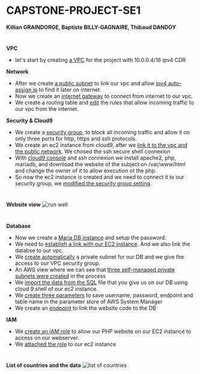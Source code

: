# CAPSTONE-PROJECT-SE1 
**Killian GRAINDORGE, Baptiste BILLY-GAGNAIRE, Thibaud DANDOY**
#

**VPC**

* let's start by creating [a VPC](https://github.com/killiangr/CloudProjet/blob/main/AWS_Site/Capture%20d'%C3%A9cran%202023-07-14%20145351.png) for the project with 10.0.0.4/16 ipv4 CDR

**Network**
* After we create [a public subnet](https://github.com/killiangr/CloudProjet/blob/main/AWS_Site/Capture%20d'%C3%A9cran%202023-07-14%20145502.png) to link our vpc and allow [ipv4 auto-assign ip](https://github.com/killiangr/CloudProjet/blob/main/AWS_Site/Capture%20d'%C3%A9cran%202023-07-14%20145543.png) to find it later on internet.
* Now we create an [internet gateway](https://github.com/killiangr/CloudProjet/blob/main/AWS_Site/Capture%20d'%C3%A9cran%202023-07-14%20145618.png) to connect from internet to our vpc.
* We create a routing table and [edit](https://github.com/killiangr/CloudProjet/blob/main/AWS_Site/Capture%20d'%C3%A9cran%202023-07-14%20145802.png) the rules that allow incoming traffic to our vpc from the internet.
    
**Security & Cloud9**
* We create a [security group](https://github.com/killiangr/CloudProjet/blob/main/AWS_Site/Capture%20d'%C3%A9cran%202023-07-14%20150029.png), to block all incoming traffic and allow it on only three ports for http, https and ssh protocols.
* We create an ec2 instance from cloud9, after we [link it to the vpc and the public network](https://github.com/killiangr/CloudProjet/blob/main/AWS_Site/Capture%20d'%C3%A9cran%202023-07-14%20150145.png). We chosed the ssh secure shell connexion
* With [cloud9 console](https://github.com/killiangr/CloudProjet/blob/main/AWS_Site/Capture%20d'%C3%A9cran%202023-07-14%20151031.png) and ssh connexion we install apache2, php, mariadb, and download the website of the subject on /var/www/html and change the owner of it to allow execution ot the php.
* So now the ec2 instance is created and we need to connect it to our security group, we [modified the security group setting](https://github.com/killiangr/CloudProjet/blob/main/AWS_Site/Capture%20d'%C3%A9cran%202023-07-14%20151910.png).
#
**Website view**
![run well](https://github.com/killiangr/CloudProjet/blob/main/AWS_Site/Capture%20d'%C3%A9cran%202023-07-14%20152137.png)

#
**Database**
* Now we create a [Maria DB instance](https://github.com/killiangr/CloudProjet/blob/main/AWS_Site/Capture%20d'%C3%A9cran%202023-07-14%20152315.png) and setup the password.
* We need to [establish a link with our EC2 instance](https://github.com/killiangr/CloudProjet/blob/main/AWS_Site/Capture%20d'%C3%A9cran%202023-07-14%20152342.png). And we also link the databse to our vpc.
* We [create automatically](https://github.com/killiangr/CloudProjet/blob/main/AWS_Site/Capture%20d'%C3%A9cran%202023-07-14%20152434.png) a private subnet for our DB and we give the access to our VPC security group.
* An AWS view where we can see that [three self-managed private subnets were created](https://github.com/killiangr/CloudProjet/blob/main/AWS_Site/Capture%20d'%C3%A9cran%202023-07-14%20153226.png) in the process
* We [import the data from the SQL](https://github.com/killiangr/CloudProjet/blob/main/AWS_Site/Capture%20d'%C3%A9cran%202023-07-14%20154200.png) file that you give us on our DB using cloud 9 shell of our ec2 instance.
* We [create three parameters](https://github.com/killiangr/CloudProjet/blob/main/AWS_Site/Capture%20d'%C3%A9cran%202023-07-14%20154557.png) to save username, password, endpoint and table name in the parameter store of AWS System Manager
* We create an [endpoint](https://github.com/killiangr/CloudProjet/blob/main/AWS_Site/Capture%20d'%C3%A9cran%202023-07-14%20154821.png) to link the website code to the DB

**IAM**
* We [create an IAM role](https://github.com/killiangr/CloudProjet/blob/main/AWS_Site/Capture%20d'%C3%A9cran%202023-07-14%20155747.png) to allow our PHP website on our EC2 instance to access on our webserver.
* We [attached the role](https://github.com/killiangr/CloudProjet/blob/main/AWS_Site/Capture%20d'%C3%A9cran%202023-07-14%20155954.png) to our ec2 instance
#
**List of countries and the data**
![list of countries](https://github.com/killiangr/CloudProjet/blob/main/AWS_Site/Capture%20d'%C3%A9cran%202023-07-14%20160138.png)

